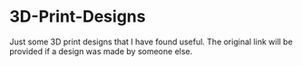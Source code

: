 # 3D-Print-Designs
Just some 3D print designs that I have found useful. The original link will be provided if a design was made by someone else. 
